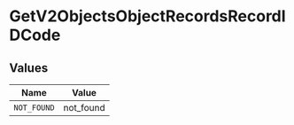 # GetV2ObjectsObjectRecordsRecordIDCode


## Values

| Name        | Value       |
| ----------- | ----------- |
| `NOT_FOUND` | not_found   |